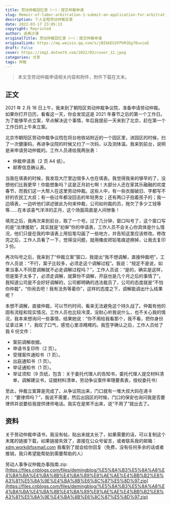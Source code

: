 ```yaml
---
title: 劳动仲裁回忆录（一）：提交仲裁申请
slug: Memoir-of-labor-arbitration-1-submit-an-application-for-arbitration
description: 个人全程劳动仲裁实录
date: 2022-03-17 23:05:13
copyright: Reprinted
author: 逃离沙漠
originalTitle: 劳动仲裁回忆录（一）：提交仲裁申请
originalLink: https://mp.weixin.qq.com/s/jBIbbEU2FPhMJDg78uvioQ
draft: False
cover: https://img1.dotnet9.com/2022/03/cover_12.jpeg
categories: 分享
tags: 仲裁
---
```


> 本文含劳动仲裁申请相关内容和附件，附件下载在文末。

## 正文

2021 年 2 月 18 日上午，我来到了朝阳区劳动仲裁争议院，准备申请劳动仲裁。如果你打开日历，看看这一天，你会发现这是 2021 年春节之后的第一个工作日。为了能够早点立案，早点解决这个事情，年后我提前一天来到了北京，赶在第一个工作日的上午来立案。

北京市朝阳区劳动仲裁争议院在将台地铁站附近的一个园区里，进园区的时候，扫了一次健康码，再进争议院的时候又扫了一次码，以及测体温。我来到前台，说明是来申请劳动仲裁的。工作人员递给我两张表：

- 仲裁申请表（2 页 A4 纸）。
- 邮寄信息确认表。

当我在填表的时候，我发现大厅里边很多人也在填表。我觉得我来的够早的了，没想他们比我更早！你能想象吗？这是正月初七啊！大部分人还在家其乐融融的欢度春节，而我们这一大帮人在这里劳动仲裁。这些人中，有一些衣服破旧、字都写不好的农民工大叔；有一些过年都没回去的年轻男女；还有两口子抱着孩子的；我一边填表，一边听他们讲述彼此为何来仲裁，公司如何裁的员，拖欠了多少工钱等等……在本该喜气洋洋的正月，这个场面简直是人间惨象！

填完之后，我再次来到前台，取了一个号。过了几分钟，窗口叫号了，这个窗口写的是“法律援助”。其实就是“初审”你的申请表，工作人员不会关心你具体是什么情况，他们只是在我的申请表上用铅笔勾画了一些地方，并告知这里应该修改。修改完之后，工作人员看了一下，觉得没问题，就用橡皮把铅笔痕迹擦掉，让我去复印 3 份。

再次叫号之后，我来到了“仲裁立案”窗口，我提出“我不想调解，直接仲裁吧”，工作人员说：“不行，案子比较多，必须走这个调解过程”。我说：“规定不是说，如果当事人不同意调解就不必走调解过程吗？”，工作人员说：“是的，确实是这样，但是案子太多了，必须走调解，就算你不调解，开庭也是几个月之后的事情了”。我知道公司是不会好好调解的，公司都明确的违法裁员了，公司的态度就是“不怕你仲裁”，“你闹去吧！我有法务等着你”，这样的态度之下，调解能调出什么结果呢？

本想不调解，直接仲裁，可以节约时间，看来无法避免这个持久战了。仲裁有他的固有流程和现实情况，工作人员也比较冷漠，没耐心听我说什么，也不关心我的情况，我本来想询问一些事情，结果她说：“你不用给我看那个，我不看，把你身份证拿过来！”，我叹了口气，感觉心里凉飕飕的。我签字确认之后，工作人员给了我 6 份文件：

- 案前调解收据。
- 申请书复印件（2 页）。
- 受理案件通知书（1 页）。
- 出庭通知书（1 页）。
- 举证通知书（1 页）。
- 举证须知（9 页纸，包含：关于委托代理人的告知书，委托代理人提交材料清单，调解建议书，证据材料清单，劳动争议案件审理要素表，授权委托书）

至此，仲裁立案算是完成了。从争议院出来，门口就有一堆大叔大妈在递卡片：“要律师吗？”，我说不需要，然后出园区的时候，门口的保安也询问我是否要律师并说要给我提供律师电话。我实在是笑不出来，说“不用了”就出去了。

## 资料

关于劳动仲裁申请书，我没有帖，贴出来就太长了，如果需要的话，可以复制这个末尾的链接下载，如果链接失效了，直接在公众号留言，或者联系我的邮箱：xdm.work@foxmail.com 我看到了就会给你回复（免费，没有任何多余的话或者推销，我只希望能帮助到需要帮助的人）

劳动人事争议仲裁办事指南.zip: [https://files.cnblogs.com/files/demingblog/%E5%8A%B3%E5%8A%A8%E4%BA%BA%E4%BA%8B%E4%BA%89%E8%AE%AE%E4%BB%B2%E8%A3%81%E5%8A%9E%E4%BA%8B%E6%8C%87%E5%8D%97.zip](https://files.cnblogs.com/files/demingblog/%E5%8A%B3%E5%8A%A8%E4%BA%BA%E4%BA%8B%E4%BA%89%E8%AE%AE%E4%BB%B2%E8%A3%81%E5%8A%9E%E4%BA%8B%E6%8C%87%E5%8D%97.zip)
